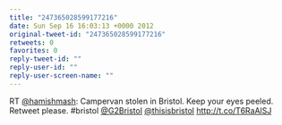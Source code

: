 ```yaml
---
title: "247365028599177216"
date: Sun Sep 16 16:03:13 +0000 2012
original-tweet-id: "247365028599177216"
retweets: 0
favorites: 0
reply-tweet-id: ""
reply-user-id: ""
reply-user-screen-name: ""
---
```

RT <a href="https://twitter.com/hamishmash">@hamishmash</a>: Campervan stolen in Bristol. Keep your eyes peeled. Retweet please. #bristol <a href="https://twitter.com/G2Bristol">@G2Bristol</a> <a href="https://twitter.com/thisisbristol">@thisisbristol</a> http://t.co/T6RaAlSJ
